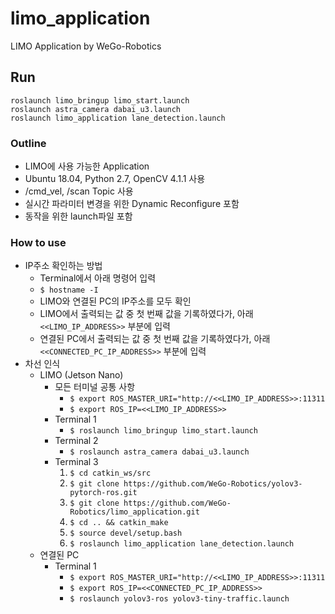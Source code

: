 # limo_application
LIMO Application by WeGo-Robotics

## Run
```
roslaunch limo_bringup limo_start.launch
roslaunch astra_camera dabai_u3.launch
roslaunch limo_application lane_detection.launch
```

### Outline
* LIMO에 사용 가능한 Application
* Ubuntu 18.04, Python 2.7, OpenCV 4.1.1 사용
* /cmd_vel, /scan Topic 사용
* 실시간 파라미터 변경을 위한 Dynamic Reconfigure 포함
* 동작을 위한 launch파일 포함

### How to use
* IP주소 확인하는 방법
  * Terminal에서 아래 명령어 입력
  * `$ hostname -I`
  * LIMO와 연결된 PC의 IP주소를 모두 확인
  * LIMO에서 출력되는 값 중 첫 번째 값을 기록하였다가, 아래 `<<LIMO_IP_ADDRESS>>` 부분에 입력
  * 연결된 PC에서 출력되는 값 중 첫 번째 값을 기록하였다가, 아래 `<<CONNECTED_PC_IP_ADDRESS>>` 부분에 입력
* 차선 인식
  * LIMO (Jetson Nano)
    * 모든 터미널 공통 사항
      * `$ export ROS_MASTER_URI="http://<<LIMO_IP_ADDRESS>>:11311`
      * `$ export ROS_IP=<<LIMO_IP_ADDRESS>>`
    * Terminal 1
      * `$ roslaunch limo_bringup limo_start.launch`
    * Terminal 2
      * `$ roslaunch astra_camera dabai_u3.launch`
    * Terminal 3
      1. `$ cd catkin_ws/src`
      2. `$ git clone https://github.com/WeGo-Robotics/yolov3-pytorch-ros.git`
      3. `$ git clone https://github.com/WeGo-Robotics/limo_application.git`
      4. `$ cd .. && catkin_make`
      5. `$ source devel/setup.bash`
      6. `$ roslaunch limo_application lane_detection.launch`
  * 연결된 PC
    * Terminal 1
      * `$ export ROS_MASTER_URI="http://<<LIMO_IP_ADDRESS>>:11311`
      * `$ export ROS_IP=<<CONNECTED_PC_IP_ADDRESS>>`
      * `$ roslaunch yolov3-ros yolov3-tiny-traffic.launch`



